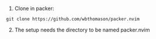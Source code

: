 
1. Clone in packer:
```
git clone https://github.com/wbthomason/packer.nvim
```
2. The setup needs the directory to be named packer.nvim
